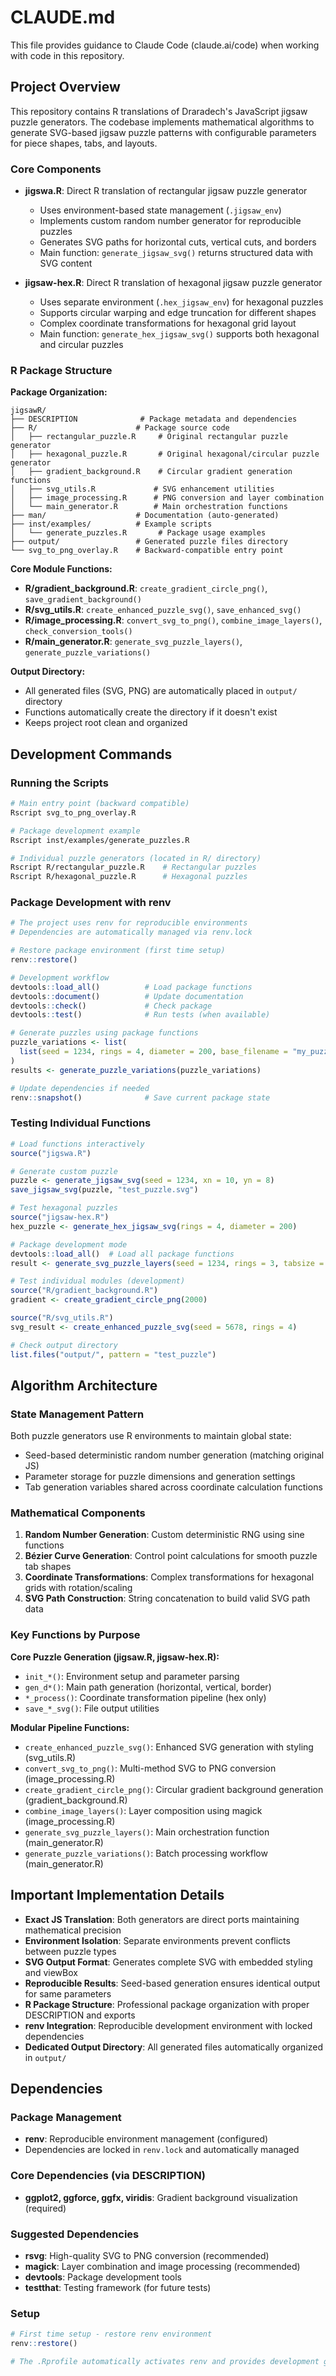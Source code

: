 # CLAUDE.md

This file provides guidance to Claude Code (claude.ai/code) when working with code in this repository.

## Project Overview

This repository contains R translations of Draradech's JavaScript jigsaw puzzle generators. The codebase implements mathematical algorithms to generate SVG-based jigsaw puzzle patterns with configurable parameters for piece shapes, tabs, and layouts.

### Core Components

- **jigswa.R**: Direct R translation of rectangular jigsaw puzzle generator
  - Uses environment-based state management (`.jigsaw_env`) 
  - Implements custom random number generator for reproducible puzzles
  - Generates SVG paths for horizontal cuts, vertical cuts, and borders
  - Main function: `generate_jigsaw_svg()` returns structured data with SVG content

- **jigsaw-hex.R**: Direct R translation of hexagonal jigsaw puzzle generator
  - Uses separate environment (`.hex_jigsaw_env`) for hexagonal puzzles
  - Supports circular warping and edge truncation for different shapes
  - Complex coordinate transformations for hexagonal grid layout
  - Main function: `generate_hex_jigsaw_svg()` supports both hexagonal and circular puzzles

### R Package Structure

**Package Organization:**
```
jigsawR/
├── DESCRIPTION              # Package metadata and dependencies
├── R/                      # Package source code
│   ├── rectangular_puzzle.R     # Original rectangular puzzle generator
│   ├── hexagonal_puzzle.R       # Original hexagonal/circular puzzle generator
│   ├── gradient_background.R    # Circular gradient generation functions
│   ├── svg_utils.R             # SVG enhancement utilities
│   ├── image_processing.R      # PNG conversion and layer combination
│   └── main_generator.R        # Main orchestration functions
├── man/                    # Documentation (auto-generated)
├── inst/examples/          # Example scripts
│   └── generate_puzzles.R       # Package usage examples
├── output/                 # Generated puzzle files directory
└── svg_to_png_overlay.R    # Backward-compatible entry point
```

**Core Module Functions:**
- **R/gradient_background.R**: `create_gradient_circle_png()`, `save_gradient_background()`
- **R/svg_utils.R**: `create_enhanced_puzzle_svg()`, `save_enhanced_svg()`
- **R/image_processing.R**: `convert_svg_to_png()`, `combine_image_layers()`, `check_conversion_tools()`
- **R/main_generator.R**: `generate_svg_puzzle_layers()`, `generate_puzzle_variations()`

**Output Directory:**
- All generated files (SVG, PNG) are automatically placed in `output/` directory
- Functions automatically create the directory if it doesn't exist
- Keeps project root clean and organized

## Development Commands

### Running the Scripts
```bash
# Main entry point (backward compatible)
Rscript svg_to_png_overlay.R

# Package development example
Rscript inst/examples/generate_puzzles.R

# Individual puzzle generators (located in R/ directory)
Rscript R/rectangular_puzzle.R    # Rectangular puzzles
Rscript R/hexagonal_puzzle.R      # Hexagonal puzzles
```

### Package Development with renv
```r
# The project uses renv for reproducible environments
# Dependencies are automatically managed via renv.lock

# Restore package environment (first time setup)
renv::restore()

# Development workflow
devtools::load_all()          # Load package functions
devtools::document()          # Update documentation  
devtools::check()             # Check package
devtools::test()              # Run tests (when available)

# Generate puzzles using package functions
puzzle_variations <- list(
  list(seed = 1234, rings = 4, diameter = 200, base_filename = "my_puzzle")
)
results <- generate_puzzle_variations(puzzle_variations)

# Update dependencies if needed
renv::snapshot()              # Save current package state
```

### Testing Individual Functions
```r
# Load functions interactively
source("jigswa.R")

# Generate custom puzzle
puzzle <- generate_jigsaw_svg(seed = 1234, xn = 10, yn = 8)
save_jigsaw_svg(puzzle, "test_puzzle.svg")

# Test hexagonal puzzles
source("jigsaw-hex.R")
hex_puzzle <- generate_hex_jigsaw_svg(rings = 4, diameter = 200)

# Package development mode
devtools::load_all()  # Load all package functions
result <- generate_svg_puzzle_layers(seed = 1234, rings = 3, tabsize = 25, base_filename = "test_puzzle")

# Test individual modules (development)
source("R/gradient_background.R")
gradient <- create_gradient_circle_png(2000)

source("R/svg_utils.R")
svg_result <- create_enhanced_puzzle_svg(seed = 5678, rings = 4)

# Check output directory
list.files("output/", pattern = "test_puzzle")
```

## Algorithm Architecture

### State Management Pattern
Both puzzle generators use R environments to maintain global state:
- Seed-based deterministic random number generation (matching original JS)
- Parameter storage for puzzle dimensions and generation settings  
- Tab generation variables shared across coordinate calculation functions

### Mathematical Components
1. **Random Number Generation**: Custom deterministic RNG using sine functions
2. **Bézier Curve Generation**: Control point calculations for smooth puzzle tab shapes
3. **Coordinate Transformations**: Complex transformations for hexagonal grids with rotation/scaling
4. **SVG Path Construction**: String concatenation to build valid SVG path data

### Key Functions by Purpose

**Core Puzzle Generation (jigsaw.R, jigsaw-hex.R):**
- `init_*()`: Environment setup and parameter parsing
- `gen_d*()`: Main path generation (horizontal, vertical, border) 
- `*_process()`: Coordinate transformation pipeline (hex only)
- `save_*_svg()`: File output utilities

**Modular Pipeline Functions:**
- `create_enhanced_puzzle_svg()`: Enhanced SVG generation with styling (svg_utils.R)
- `convert_svg_to_png()`: Multi-method SVG to PNG conversion (image_processing.R)
- `create_gradient_circle_png()`: Circular gradient background generation (gradient_background.R)
- `combine_image_layers()`: Layer composition using magick (image_processing.R)
- `generate_svg_puzzle_layers()`: Main orchestration function (main_generator.R)
- `generate_puzzle_variations()`: Batch processing workflow (main_generator.R)

## Important Implementation Details

- **Exact JS Translation**: Both generators are direct ports maintaining mathematical precision
- **Environment Isolation**: Separate environments prevent conflicts between puzzle types  
- **SVG Output Format**: Generates complete SVG with embedded styling and viewBox
- **Reproducible Results**: Seed-based generation ensures identical output for same parameters
- **R Package Structure**: Professional package organization with proper DESCRIPTION and exports
- **renv Integration**: Reproducible development environment with locked dependencies
- **Dedicated Output Directory**: All generated files automatically organized in `output/`

## Dependencies

### Package Management
- **renv**: Reproducible environment management (configured)
- Dependencies are locked in `renv.lock` and automatically managed

### Core Dependencies (via DESCRIPTION)
- **ggplot2, ggforce, ggfx, viridis**: Gradient background visualization (required)

### Suggested Dependencies  
- **rsvg**: High-quality SVG to PNG conversion (recommended)
- **magick**: Layer combination and image processing (recommended)
- **devtools**: Package development tools
- **testthat**: Testing framework (for future tests)

### Setup
```r
# First time setup - restore renv environment
renv::restore()

# The .Rprofile automatically activates renv and provides development guidance
```
